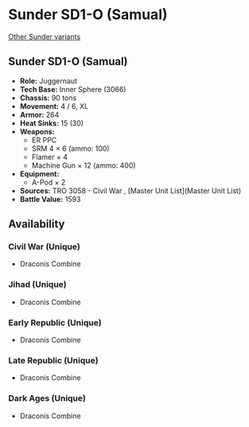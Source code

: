 # Sunder SD1-O (Samual) 

[Other Sunder variants](../sunder.md) 

## Sunder SD1-O (Samual) 

- **Role:** Juggernaut 
- **Tech Base:** Inner Sphere (3066) 
- **Chassis:** 90 tons 
- **Movement:** 4 / 6, XL 
- **Armor:** 264 
- **Heat Sinks:** 15 (30) 
- **Weapons:** 
  - ER PPC 
  - SRM 4 × 6 (ammo: 100) 
  - Flamer × 4 
  - Machine Gun × 12 (ammo: 400) 
- **Equipment:** 
  - A-Pod × 2 
- **Sources:** TRO 3058 - Civil War , [Master Unit List](Master Unit List) 
- **Battle Value:** 1593 

## Availability 

### Civil War (Unique) 

- Draconis Combine 

### Jihad (Unique) 

- Draconis Combine 

### Early Republic (Unique) 

- Draconis Combine 

### Late Republic (Unique) 

- Draconis Combine 

### Dark Ages (Unique) 

- Draconis Combine 

